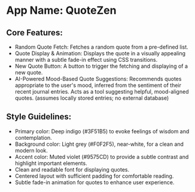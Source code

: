 # **App Name**: QuoteZen

## Core Features:

- Random Quote Fetch: Fetches a random quote from a pre-defined list.
- Quote Display & Animation: Displays the quote in a visually appealing manner with a subtle fade-in effect using CSS transitions.
- New Quote Button: A button to trigger the fetching and displaying of a new quote.
- AI-Powered Mood-Based Quote Suggestions: Recommends quotes appropriate to the user's mood, inferred from the sentiment of their recent journal entries. Acts as a tool suggesting helpful, mood-aligned quotes. (assumes locally stored entries; no external database)

## Style Guidelines:

- Primary color: Deep indigo (#3F51B5) to evoke feelings of wisdom and contemplation.
- Background color: Light grey (#F0F2F5), near-white, for a clean and modern look.
- Accent color: Muted violet (#9575CD) to provide a subtle contrast and highlight important elements.
- Clean and readable font for displaying quotes.
- Centered layout with sufficient padding for comfortable reading.
- Subtle fade-in animation for quotes to enhance user experience.